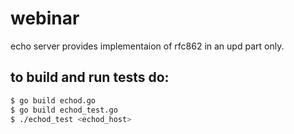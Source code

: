 # webinar
echo server provides implementaion of rfc862 in an upd part only.

## to build and run tests do:
```bash
$ go build echod.go
$ go build echod_test.go
$ ./echod_test <echod_host>
```
